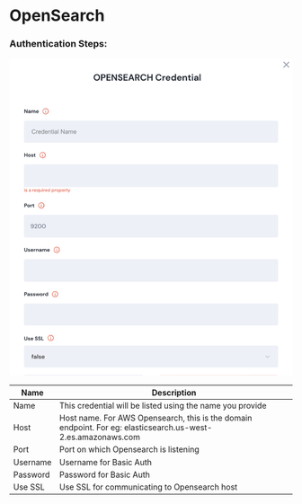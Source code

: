 # OpenSearch

### Authentication Steps:

![Information needed to onboard Opensearch connector](<../../../.gitbook/assets/Screen Shot 2022-06-15 at 7.37.53 PM.png>)

| Name     | Description                                                                                                  |
| -------- | ------------------------------------------------------------------------------------------------------------ |
| Name     | This credential will be listed using the name you provide                                                    |
| Host     | Host name. For AWS Opensearch, this is the domain endpoint. For eg: elasticsearch.us-west-2.es.amazonaws.com |
| Port     | Port on which Opensearch is listening                                                                        |
| Username | Username for Basic Auth                                                                                      |
| Password | Password for Basic Auth                                                                                      |
| Use SSL  | Use SSL for communicating to Opensearch host                                                                 |

